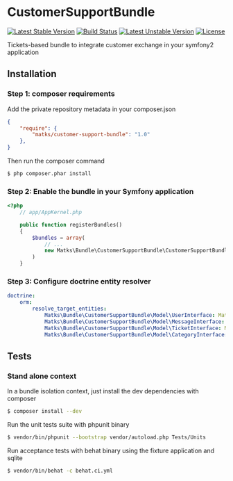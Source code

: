 CustomerSupportBundle
=====================

[![Latest Stable Version](https://poser.pugx.org/matks/customer-support-bundle/v/stable.svg)](https://packagist.org/packages/matks/customer-support-bundle)
[![Build Status](https://travis-ci.org/matks/CustomerSupportBundle.png)](https://travis-ci.org/matks/CustomerSupportBundle)
[![Latest Unstable Version](https://poser.pugx.org/matks/customer-support-bundle/v/unstable.svg)](https://packagist.org/packages/matks/customer-support-bundle)
[![License](https://poser.pugx.org/matks/customer-support-bundle/license.svg)](https://packagist.org/packages/matks/customer-support-bundle)

Tickets-based bundle to integrate customer exchange in your symfony2 application

## Installation

### Step 1: composer requirements

Add the private repository metadata in your composer.json
```json
{
    "require": {
        "matks/customer-support-bundle": "1.0"
    },
}
```

Then run the composer command
```bash
$ php composer.phar install
```

### Step 2: Enable the bundle in your Symfony application

```php
<?php
    // app/AppKernel.php

    public function registerBundles()
    {
        $bundles = array(
            // ...
            new Matks\Bundle\CustomerSupportBundle\CustomerSupportBundle(),
        )
    }
```

### Step 3: Configure doctrine entity resolver

```yml
doctrine:
    orm:
        resolve_target_entities:
            Matks\Bundle\CustomerSupportBundle\Model\UserInterface: Matks\Bundle\CustomerSupportBundle\Entity\User
            Matks\Bundle\CustomerSupportBundle\Model\MessageInterface: Matks\Bundle\CustomerSupportBundle\Entity\Message
            Matks\Bundle\CustomerSupportBundle\Model\TicketInterface: Matks\Bundle\CustomerSupportBundle\Entity\Ticket
            Matks\Bundle\CustomerSupportBundle\Model\CategoryInterface: Matks\Bundle\CustomerSupportBundle\Entity\Category
```

## Tests

### Stand alone context

In a bundle isolation context, just install the dev dependencies with composer
```bash
$ composer install --dev
```

Run the unit tests suite with phpunit binary
```bash
$ vendor/bin/phpunit --bootstrap vendor/autoload.php Tests/Units
```

Run acceptance tests with behat binary using the fixture application and sqlite
```bash
$ vendor/bin/behat -c behat.ci.yml
```
